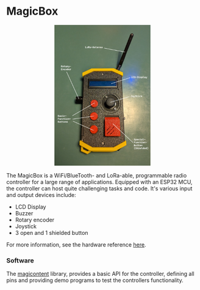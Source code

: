 # MagicBox

<p align="center">
    <img src="./documentation/controller_outline.jpg" width="50%">
</p>

The MagicBox is a WiFi/BlueTooth- and LoRa-able, programmable radio controller for a large range of applications. Equipped with an ESP32 MCU, the controller can host quite challenging tasks and code. It's various input and output devices include:

- LCD Display
- Buzzer
- Rotary encoder
- Joystick
- 3 open and 1 shielded button

For more information, see the hardware reference [here](./documentation/hardware_reference.md).

### Software

The [magicontent](https://github.com/SamuelNoesslboeck/magicontent) library, provides a basic API for the controller, defining all pins and providing demo programs to test the controllers functionality. 